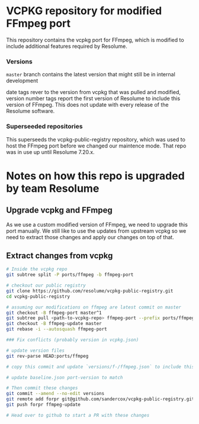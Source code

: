 # VCPKG repository for modified FFmpeg port

This repository contains the vcpkg port for FFmpeg, which is modified to include additional features required by Resolume.

### Versions

`master` branch contains the latest version that might still be in internal development

date tags rever to the version from vcpkg that was pulled and modified, version number tags report the first version of Resolume to include this version of FFmpeg. 
This does not update with every release of the Resolume software.

### Superseeded repositories

This superseeds the vcpkg-public-registry repository, which was used to host the FFmpeg port before we changed our maintence mode. That repo was in use up until Resolume 7.20.x.

# Notes on how this repo is upgraded by team Resolume

## Upgrade vcpkg and FFmpeg

As we use a custom modified version of FFmpeg, we need to upgrade this port manually. We still like to use the updates from upstream vcpkg so we need to extract those changes and apply our changes on top of that.

## Extract changes from vcpkg

```bash
# Inside the vcpkg repo
git subtree split -P ports/ffmpeg -b ffmpeg-port

# checkout our public registry
git clone https://github.com/resolume/vcpkg-public-registry.git
cd vcpkg-public-registry

# assuming our modifications on ffmpeg are latest commit on master
git checkout -B ffmpeg-port master^1
git subtree pull <path-to-vcpkg-repo> ffmpeg-port --prefix ports/ffmpeg
git checkout -B ffmpeg-update master
git rebase -i --autosquash ffmpeg-port

### Fix conflicts (probably version in vcpkg.json)

# update version files
git rev-parse HEAD:ports/ffmpeg

# copy this commit and update `versions/f-/ffmpeg.json` to include this version (with new port file version)

# update baseline.json port-version to match

# Then commit these changes
git commit --amend --no-edit versions
git remote add forpr git@github.com/sandercox/vcpkg-public-registry.git
git push forpr ffmpeg-update

# Head over to github to start a PR with these changes
```
